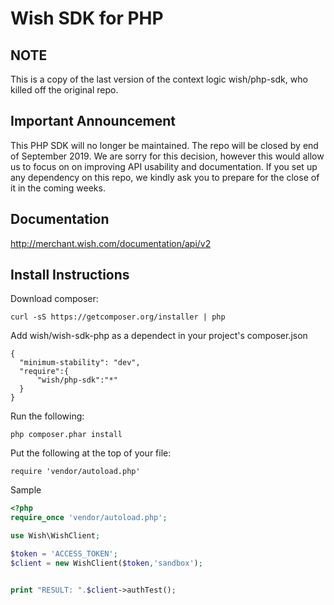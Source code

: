 # Wish SDK for PHP

## NOTE
This is a copy of the last version of the context logic wish/php-sdk, who killed off the original repo.

## Important Announcement
This PHP SDK will no longer be maintained. The repo will be closed by end of September 2019.
We are sorry for this decision, however this would allow us to focus on on improving API usability and documentation. If you set up any dependency on this repo, we kindly ask you to prepare for the close of it in the coming weeks.

## Documentation

http://merchant.wish.com/documentation/api/v2

## Install Instructions

Download composer:

````
curl -sS https://getcomposer.org/installer | php
````

Add wish/wish-sdk-php as a dependect in your project's composer.json

````
{
  "minimum-stability": "dev",
  "require":{
      "wish/php-sdk":"*"
  }
}
````

Run the following:
````
php composer.phar install
````


Put the following at the top of your file:

````
require 'vendor/autoload.php'
````

Sample
````php
<?php 
require_once 'vendor/autoload.php';

use Wish\WishClient;

$token = 'ACCESS_TOKEN';
$client = new WishClient($token,'sandbox');


print "RESULT: ".$client->authTest();
````
